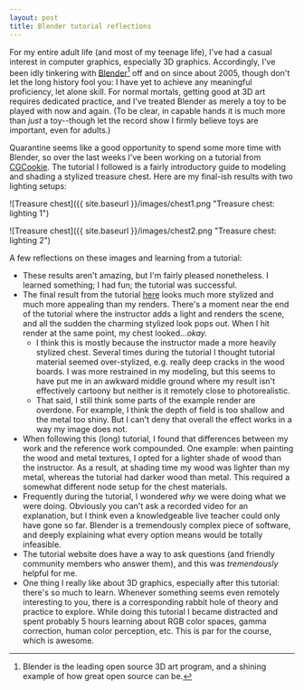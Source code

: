 ```yaml
---
layout: post
title: Blender tutorial reflections
---
```


For my entire adult life (and most of my teenage life), I've had a casual interest in computer graphics, especially 3D graphics.
Accordingly, I've been idly tinkering with [Blender](https://www.blender.org)[^1] off and on since about 2005, though don't let the
long history fool you: I have yet to achieve any meaningful proficiency, let alone skill. For normal mortals, getting good at 3D
art requires dedicated practice, and I've treated Blender as merely a toy to be played with now and again. (To be clear, in capable
hands it is much more than _just_ a toy--though let the record show I firmly believe toys are important, even for adults.)

Quarantine seems like a good opportunity to spend some more time with Blender, so over the last weeks I've been working on a
tutorial from [CGCookie](https://cgcookie.com). The tutorial I followed is a fairly introductory guide to modeling and
shading a stylized treasure chest. Here are my final-ish results with two lighting setups:

![Treasure chest]({{ site.baseurl }}/images/chest1.png "Treasure chest: lighting 1")

![Treasure chest]({{ site.baseurl }}/images/chest2.png "Treasure chest: lighting 2")

A few reflections on these images and learning from a tutorial:
* These results aren't amazing, but I'm fairly pleased nonetheless. I learned something; I had fun; the tutorial was successful.
* The final result from the tutorial [here](https://s3.amazonaws.com/cgcookie-rails/uploads%2F1565269795556-image_processing20190717-4-15m2fq4.jpg)
  looks much more stylized and much more appealing than my renders. There's a moment near the end of the tutorial where the instructor
  adds a light and renders the scene, and all the sudden the charming stylized look pops out. When I hit render at the same point,
  my chest looked..._okay._
    * I think this is mostly because the instructor made a more heavily stylized chest. Several times during the tutorial I thought
      tutorial material seemed over-stylized, e.g. really deep cracks in the wood boards. I was more restrained in my modeling,
      but this seems to have put me in an awkward middle ground where my result isn't effectively cartoony but neither is it remotely
      close to photorealistic.
    * That said, I still think some parts of the example render are overdone. For example, I think the depth of field is too
      shallow and the metal too shiny. But I can't deny that overall the effect works in a way my image does not.
* When following this (long) tutorial, I found that differences between my work and the reference work compounded. One example:
  when painting the wood and metal textures, I opted for a lighter shade of wood than the instructor. As a result, at shading
  time my wood was lighter than my metal, whereas the tutorial had darker wood than metal. This required a somewhat different
  node setup for the chest materials.
* Frequently during the tutorial, I wondered _why_ we were doing what we were doing. Obviously you can't ask a recorded video
  for an explanation, but I think even a knowledgeable live teacher could only have gone so far. Blender is a tremendously complex
  piece of software, and deeply explaining what every option means would be totally infeasible.
* The tutorial website does have a way to ask questions (and friendly community members who answer them), and this was _tremendously_
  helpful for me.
* One thing I really like about 3D graphics, especially after this tutorial: there's so much to learn. Whenever something seems
  even remotely interesting to you, there is a corresponding rabbit hole of theory and practice to explore. While doing this
  tutorial I became distracted and spent probably 5 hours learning about RGB color spaces, gamma correction, human color perception, etc.
  This is par for the course, which is awesome.

[^1]: Blender is the leading open source 3D art program, and a shining example of how great open source can be.
